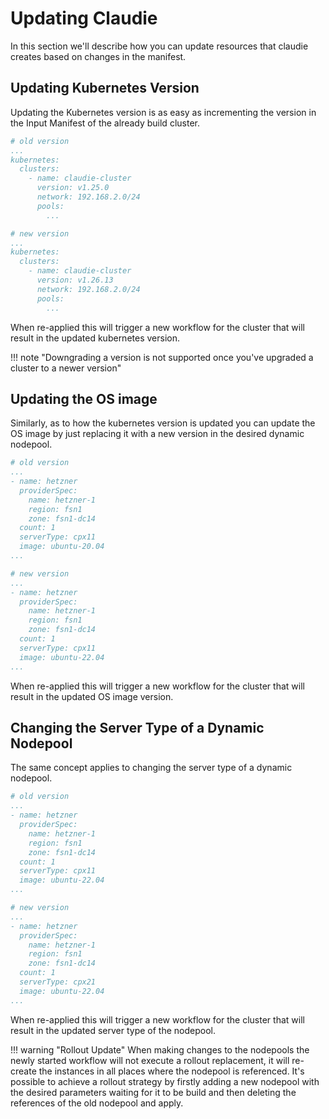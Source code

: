 # Updating Claudie

In this section we'll describe how you can update resources that claudie creates based
on changes in the manifest.

## Updating Kubernetes Version

Updating the Kubernetes version is as easy as incrementing the version
in the Input Manifest of the already build cluster.

```yaml
# old version
...
kubernetes:
  clusters:
    - name: claudie-cluster
      version: v1.25.0
      network: 192.168.2.0/24
      pools:
        ...
```

```yaml
# new version
...
kubernetes:
  clusters:
    - name: claudie-cluster
      version: v1.26.13
      network: 192.168.2.0/24
      pools:
        ...
```

When re-applied this will trigger a new workflow for the cluster that will result in the updated kubernetes version.

!!! note "Downgrading a version is not supported once you've upgraded a cluster to a newer version"

## Updating the OS image

Similarly, as to how the kubernetes version is updated you can update the OS image by just replacing
it with a new version in the desired dynamic nodepool.

```yaml
# old version
...
- name: hetzner
  providerSpec:
    name: hetzner-1
    region: fsn1
    zone: fsn1-dc14
  count: 1
  serverType: cpx11
  image: ubuntu-20.04
...
```

```yaml
# new version
...
- name: hetzner
  providerSpec:
    name: hetzner-1
    region: fsn1
    zone: fsn1-dc14
  count: 1
  serverType: cpx11
  image: ubuntu-22.04
...
```

When re-applied this will trigger a new workflow for the cluster that will result in the updated OS image version.

## Changing the Server Type of a Dynamic Nodepool

The same concept applies to changing the server type of a dynamic nodepool.

```yaml
# old version
...
- name: hetzner
  providerSpec:
    name: hetzner-1
    region: fsn1
    zone: fsn1-dc14
  count: 1
  serverType: cpx11
  image: ubuntu-22.04
...
```

```yaml
# new version
...
- name: hetzner
  providerSpec:
    name: hetzner-1
    region: fsn1
    zone: fsn1-dc14
  count: 1
  serverType: cpx21
  image: ubuntu-22.04
...
```

When re-applied this will trigger a new workflow for the cluster that will result in the updated server type of the nodepool.

!!! warning "Rollout Update"
         When making changes to the nodepools the newly started workflow will not execute a rollout replacement,
         it will re-create the instances in all places where the nodepool is referenced. It's possible to achieve a rollout strategy by firstly adding a new nodepool with the desired parameters waiting for it to be build and then deleting the references of the old nodepool and apply.

